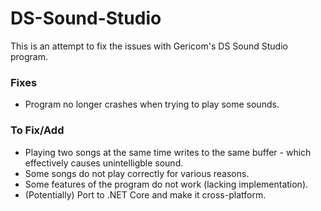 # DS-Sound-Studio
This is an attempt to fix the issues with Gericom's DS Sound Studio program. 

### Fixes
- Program no longer crashes when trying to play some sounds.

### To Fix/Add
- Playing two songs at the same time writes to the same buffer - which effectively causes unintelligble sound.
- Some songs do not play correctly for various reasons.
- Some features of the program do not work (lacking implementation).
- (Potentially) Port to .NET Core and make it cross-platform.
